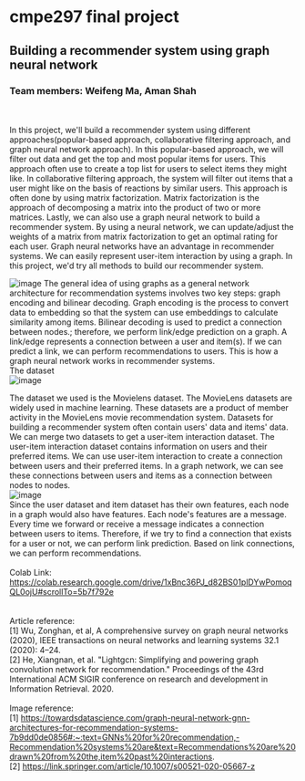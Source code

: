 # cmpe297 final project
## Building a recommender system using graph neural network
### Team members:  Weifeng Ma,  Aman Shah
</br>
</br>
In this project, we'll build a recommender system using different approaches(popular-based approach, collaborative filtering approach, and graph neural network approach). In this popular-based approach, we will filter out data and get the top and most popular items for users. This approach often use to create a top list for users to select items they might like. In collaborative filtering approach, the system will filter out items that a user might like on the basis of reactions by similar users. This approach is often done by using matrix factorization. Matrix factorization is the approach of decomposing a matrix into the product of two or more matrices. Lastly, we can also use a graph neural network to build a recommender system. By using a neural network, we can update/adjust the weights of a matrix from matrix factorization to get an optimal rating for each user. Graph neural networks have an advantage in recommender systems. We can easily represent user-item interaction by using a graph. In this project, we'd try all methods to build our recommender system.  </br>

![image](https://user-images.githubusercontent.com/32551600/206965130-c08d742d-3abb-4d4f-ab8c-1c4834a3116e.png)
The general idea of using graphs as a general network architecture for recommendation systems involves two key steps: graph encoding and bilinear decoding. Graph encoding is the process to convert data to embedding so that the system can use embeddings to calculate similarity among items. Bilinear decoding is used to predict a connection between nodes.; therefore, we perform link/edge prediction on a graph. A link/edge represents a connection between a user and item(s). If we can predict a link, we can perform recommendations to users. This is how a graph neural network works in recommender systems. </br>
The dataset
</br>
![image](https://user-images.githubusercontent.com/32551600/206971731-55c67468-817e-4c05-8aec-68bf36877f84.png)

The dataset we used is the Movielens dataset. The MovieLens datasets are widely used in machine learning. These datasets are a product of member activity in the MovieLens movie recommendation system. Datasets for building a recommender system often contain users' data and items' data. We can merge two datasets to get a user-item interaction dataset. The user-item interaction dataset contains information on users and their preferred items. We can use user-item interaction to create a connection between users and their preferred items. In a graph network, we can see these connections between users and items as a connection between nodes to nodes. 
</br>
![image](https://user-images.githubusercontent.com/32551600/206972619-e0ffe3a2-5c07-425f-b526-b3d15fa6c671.png) </br>
Since the user dataset and item dataset has their own features, each node in a graph would also have features. Each node's features are a message. Every time we forward or receive a message indicates a connection between users to items. Therefore, if we try to find a connection that exists for a user or not, we can perform link prediction. Based on link connections, we can perform recommendations. </br>
</br>
Colab Link: https://colab.research.google.com/drive/1xBnc36PJ_d82BS01plDYwPomoqQL0ojU#scrollTo=5b7f792e </br>
</br>
</br>
Article reference: </br>
[1] Wu, Zonghan, et al, A comprehensive survey on graph neural networks (2020), IEEE transactions on neural networks and learning systems 32.1 (2020): 4–24. </br>
[2] He, Xiangnan, et al. "Lightgcn: Simplifying and powering graph convolution network for recommendation." Proceedings of the 43rd International ACM SIGIR conference on research and development in Information Retrieval. 2020. </br>
</br>
Image reference: </br>
[1] https://towardsdatascience.com/graph-neural-network-gnn-architectures-for-recommendation-systems-7b9dd0de0856#:~:text=GNNs%20for%20recommendation,-Recommendation%20systems%20are&text=Recommendations%20are%20drawn%20from%20the,item%20past%20interactions. </br>
[2] https://link.springer.com/article/10.1007/s00521-020-05667-z </br>
